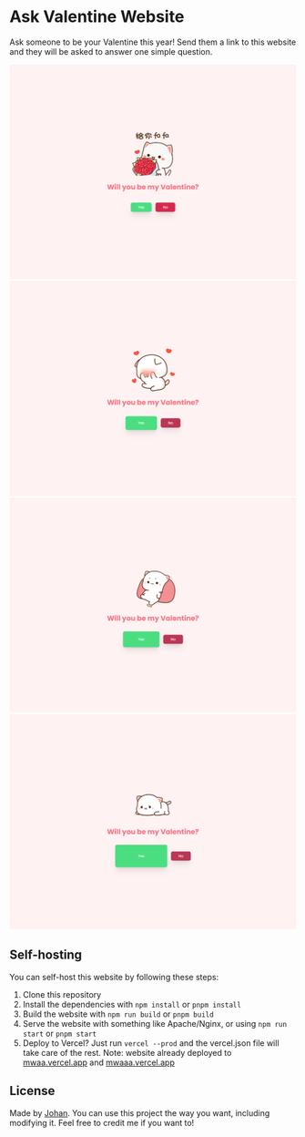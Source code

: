 # Ask Valentine Website

Ask someone to be your Valentine this year! Send them a link to this website and they will be asked to answer one simple question.

![screenshot_1](./screenshots/1.png)
![screenshot_2](./screenshots/2.png)
![screenshot_3](./screenshots/3.png)
![screenshot_4](./screenshots/4.png)

## Self-hosting

You can self-host this website by following these steps:

1. Clone this repository
2. Install the dependencies with `npm install` or `pnpm install`
3. Build the website with `npm run build` or `pnpm build`
4. Serve the website with something like Apache/Nginx, or using `npm run start` or `pnpm start`
5. Deploy to Vercel? Just run `vercel --prod` and the vercel.json file will take care of the rest. Note: website already deployed to [mwaa.vercel.app](https://mwaa.vercel.app) and [mwaaa.vercel.app](https://mwaaa.vercel.app)

## License

Made by [Johan](https://johanstick.fr). You can use this project the way you want, including modifying it. Feel free to credit me if you want to!